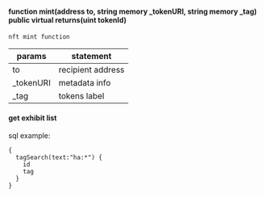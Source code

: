 #### function mint(address to, string memory _tokenURI, string memory _tag) public virtual returns(uint tokenId)

`nft mint function`

| params | statement |
|-----|-------|
| to | recipient address |
| _tokenURI | metadata info |
| _tag | tokens label |

#### get exhibit list

sql example:
```
{
  tagSearch(text:"ha:*") {
    id
    tag
  }
}
```